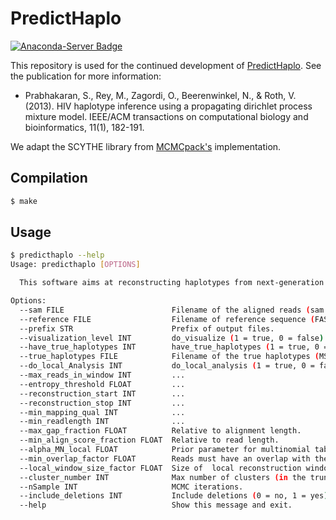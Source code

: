 # PredictHaplo

[![Anaconda-Server Badge](https://anaconda.org/bioconda/predicthaplo/badges/version.svg)](https://anaconda.org/bioconda/predicthaplo)

This repository is used for the continued development of [PredictHaplo](https://bmda.dmi.unibas.ch/software.html).
See the publication for more information:
* Prabhakaran, S., Rey, M., Zagordi, O., Beerenwinkel, N., & Roth, V. (2013). HIV haplotype inference using a propagating dirichlet process mixture model. IEEE/ACM transactions on computational biology and bioinformatics, 11(1), 182-191.

We adapt the SCYTHE library from [MCMCpack's](https://github.com/cran/MCMCpack) implementation.


## Compilation

```bash
$ make
```

## Usage

```bash
$ predicthaplo --help
Usage: predicthaplo [OPTIONS]

  This software aims at reconstructing haplotypes from next-generation sequencing data.

Options:
  --sam FILE                        Filename of the aligned reads (sam format).
  --reference FILE                  Filename of reference sequence (FASTA).
  --prefix STR                      Prefix of output files.
  --visualization_level INT         do_visualize (1 = true, 0 = false).
  --have_true_haplotypes INT        have_true_haplotypes (1 = true, 0 = false).
  --true_haplotypes FILE            Filename of the true haplotypes (MSA in FASTA format) (fill in any dummy filename if there is no "true" haplotypes).
  --do_local_Analysis INT           do_local_analysis (1 = true, 0 = false) (must be 1 in the first run).
  --max_reads_in_window INT         ...
  --entropy_threshold FLOAT         ...
  --reconstruction_start INT        ...
  --reconstruction_stop INT         ...
  --min_mapping_qual INT            ...
  --min_readlength INT              ...
  --max_gap_fraction FLOAT          Relative to alignment length.
  --min_align_score_fraction FLOAT  Relative to read length.
  --alpha_MN_local FLOAT            Prior parameter for multinomial tables over the nucleotides.
  --min_overlap_factor FLOAT        Reads must have an overlap with the local reconstruction window of at least this factor times the window size.
  --local_window_size_factor FLOAT  Size of  local reconstruction window relative to the median of the read lengths.
  --cluster_number INT              Max number of clusters (in the truncated Dirichlet process).
  --nSample INT                     MCMC iterations.
  --include_deletions INT           Include deletions (0 = no, 1 = yes).
  --help                            Show this message and exit.
```
